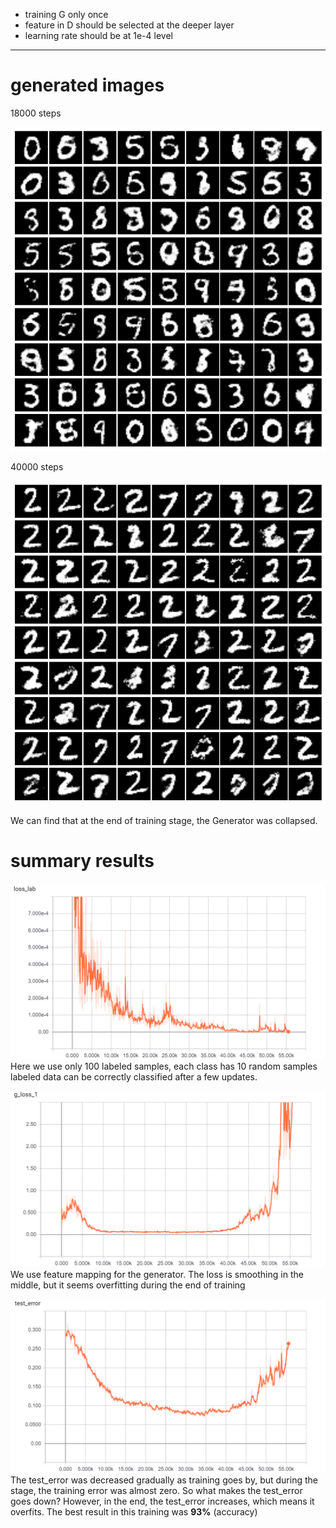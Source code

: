 - training G only once   
- feature in D should be selected at the deeper layer
- learning rate should be at 1e-4 level



____




# generated images
18000 steps

![18000.png](tmp/18000.png)

40000 steps

![40000.png](tmp/40000.png)

We can find that at the end of training stage, the Generator was collapsed.

# summary results
![lab_loss](tmp/lab_loss.png)
Here we use only 100 labeled samples, each class has 10 random samples
labeled data can be correctly classified after a few updates.

![g_loss](tmp/g_loss.png)
We use feature mapping for the generator. 
The loss is smoothing in the middle, but it seems overfitting during the end of training


![test_error](tmp/test_error.png)
The test_error was decreased gradually as training goes by, but during the stage, the training error was almost zero.
So what makes the test_error goes down?
However, in the end, the test_error increases, which means it overfits.
The best result in this training was **93%** (accuracy)
